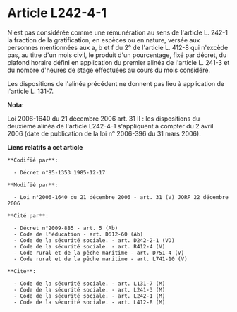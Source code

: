 # Article L242-4-1

N'est pas considérée comme une rémunération au sens de l'article L. 242-1 la fraction de la gratification, en espèces ou en
nature, versée aux personnes mentionnées aux a, b et f du 2° de l'article L. 412-8 qui n'excède pas, au titre d'un mois
civil, le produit d'un pourcentage, fixé par décret, du plafond horaire défini en application du premier alinéa de l'article
L. 241-3 et du nombre d'heures de stage effectuées au cours du mois considéré.

Les dispositions de l'alinéa précédent ne donnent pas lieu à application de l'article L. 131-7.

**Nota:**

Loi 2006-1640 du 21 décembre 2006 art. 31 II : les dispositions du deuxième alinéa de l'article L242-4-1 s'appliquent à
compter du 2 avril 2006 (date de publication de la loi n° 2006-396 du 31 mars 2006).

**Liens relatifs à cet article**

	**Codifié par**:

	  - Décret n°85-1353 1985-12-17

	**Modifié par**:

	  - Loi n°2006-1640 du 21 décembre 2006 - art. 31 (V) JORF 22 décembre 2006

	**Cité par**:

	  - Décret n°2009-885 - art. 5 (Ab)
	  - Code de l'éducation - art. D612-60 (Ab)
	  - Code de la sécurité sociale. - art. D242-2-1 (VD)
	  - Code de la sécurité sociale. - art. R412-4 (V)
	  - Code rural et de la pêche maritime - art. D751-4 (V)
	  - Code rural et de la pêche maritime - art. L741-10 (V)

	**Cite**:

	  - Code de la sécurité sociale. - art. L131-7 (M)
	  - Code de la sécurité sociale. - art. L241-3 (M)
	  - Code de la sécurité sociale. - art. L242-1 (M)
	  - Code de la sécurité sociale. - art. L412-8 (M)
